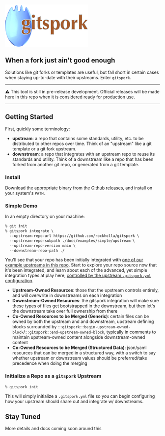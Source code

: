 <picture>
  <img alt="gitspork" src="./docs/gitspork.png">
</picture>

## When a fork just ain't good enough

Solutions like git forks or templates are useful, but fall short in certain cases when staying up-to-date with their upstreams. Enter `gitspork`.

---
:warning: This tool is still in pre-release development. Official releases will be made here in this repo when it is considered ready for production use.

---

## Getting Started

First, quickly some terminology:

* **upstream**: a repo that contains some standards, utility, etc. to be distributed to other repos over time. Think of an "upstream" like a git template or a git fork upstream.
* **downstream**: a repo that integrates with an upstream repo to reuse its standards and utility. Think of a downstream like a repo that has been forked from another git repo, or generated from a git template.

### Install

Download the appropriate binary from the [Github releases](https://github.com/rockholla/gitspork/releases), and install on your system's `PATH`.

### Simple Demo

In an empty directory on your machine:

```
% git init
% gitspork integrate \
  --upstream-repo-url https://github.com/rockholla/gitspork \
  --upstream-repo-subpath ./docs/examples/simple/upstream \
  --upstream-repo-version main \
  --downstream-repo-path ./
```

You'll see that your repo has been initially integrated with [one of our example upstreams in this repo](./docs/examples/simple/upstream). Start to explore your repo source now that it's been integrated, and learn about each of the advanced, yet simple integration types at play here, [controlled by the upstream `.gitspork.yml` configuration](./docs/examples/simple/upstream/).

* **Upstream-Owned Resources**: those that the upstream controls entirely, and will overwrite in downstreams on each integration
* **Downstream-Owned Resources**: the gitspork integration will make sure these types of files get bootstrapped in the downstream, but then let's the downstream take over full ownership from there
* **Co-Owned Resources to be Merged (Generic)**: certain files can be owned by both the upstream and and downstream, upstream defining blocks surrounded by `::gitspork::begin-upstream-owned-block`/`::gitspork::end-upstream-owned-block`, typically in comments to maintain upstream-owned content alongside downstream-owned content
* **Co-Owned Resources to be Merged (Structured Data)**: json/yaml resources that can be merged in a structured way, with a switch to say whether upstream or downstream values should be preferred/take precedence when doing the merging

### Initialize a Repo as a `gitspork` Upstream

```
% gitspork init
```

This will simply initialize a `.gitspork.yml` file so you can begin configuring how your upstream should share out and integrate w/ downstreams.

## Stay Tuned

More details and docs coming soon around this
